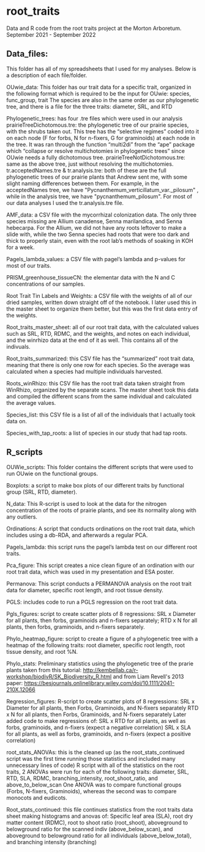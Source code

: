 # root_traits
Data and R code from the root traits project at the Morton Arboretum. September 2021 - September 2022

## Data_files: 
This folder has all of my spreadsheets that I used for my analyses. Below is a description of each file/folder.

OUwie_data: This folder has our trait data for a specific trait, organized in the following format which is required to be the input for OUwie: species, func_group, trait
	The species are also in the same order as our phylogenetic tree, and there is a file for the three traits: diameter, SRL, and RTD

Phylogenetic_trees: has four .tre files which were used in our analysis
	prairieTreeDichotomous.tre: the phylogenetic tree of our prairie species, with the shrubs taken out. This tree has the “selective regimes” coded into it on each node (F for forbs, N for n-fixers, G for graminoids) at each node in the tree. It was ran through the function “multi2di” from the “ape” package which “collapse or resolve multichotomies in phylogenetic trees” since OUwie needs a fully dichotomous tree.
	prairieTreeNotDichotomous.tre: same as the above tree, just without resolving the multichotomies.
	tr.acceptedNames.tre & tr.analysis.tre: both of these are the full phylogenetic trees of our prairie plants that Andrew sent me, with some slight naming differences between them. For example, in the acceptedNames tree, we have "Pycnanthemum_verticillatum_var._pilosum" , while in the analysis tree, we have "pycnanthemum_pilosum". For most of our data analyses I used the tr.analysis.tre file.

AMF_data: a CSV file with the mycorrhizal colonization data. The only three species missing are Allium canadense, Senna marilandica, and Senna hebecarpa. For the Allium, we did not have any roots leftover to make a slide with, while the two Senna species had roots that were too dark and thick to properly stain, even with the root lab’s methods of soaking in KOH for a week.

Pagels_lambda_values: a CSV file with pagel’s lambda and p-values for most of our traits.

PRISM_greenhouse_tissueCN: the elementar data with the N and C concentrations of our samples.

Root Trait Tin Labels and Weights:  a CSV file with the weights of all of our dried samples, written down straight off of the notebook. I later used this in the master sheet to organize them better, but this was the first data entry of the weights.

Root_traits_master_sheet: all of our root trait data, with the calculated values such as SRL, RTD, RDMC, and the weights, and notes on each individual, and the winrhizo data at the end of it as well. This contains all of the indivuals.

Root_traits_summarized: this CSV file has the “summarized” root trait data, meaning that there is only one row for each species. So the average was calculated when a species had multiple individuals harvested.

Roots_winRhizo: this CSV file has the root trait data taken straight from WinRhizo, organized by the separate scans. The master sheet took this data and compiled the different scans from the same individual and calculated the average values.

Species_list: this CSV file is a list of all of the individuals that I actually took data on.

Species_with_tap_roots: a list of species in our study that had tap roots.

## R_scripts
OUWie_scripts: This folder contains the different scripts that were used to run OUwie on the functional groups.

Boxplots: a script to make box plots of our different traits by functional group (SRL, RTD, diameter).

N_data: This R-script is used to look at the data for the nitrogen concentration of the roots of prairie plants, and see its normality along with any outliers.

Ordinations: A script that conducts ordinations on the root trait data, which includes using a db-RDA, and afterwards a regular PCA.

Pagels_lambda: this script runs the pagel’s lambda test on our different root traits.

Pca_figure: This script creates a nice clean figure of an ordination with our root trait data, which was used in my presentation and ESA poster.

Permanova: This script conducts a PERMANOVA analysis on the root trait data for diameter, specific root length, and root tissue density.

PGLS: includes code to run a PGLS regression on the root trait data. 

Pgls_figures: script to create scatter plots of 8 regressions: SRL x Diameter for all plants, then forbs, graminoids and n-fixers separately; RTD x N for all plants, then forbs, graminoids, and n-fixers separately.

Phylo_heatmap_figure: script to create a figure of a phylogenetic tree with a heatmap of the following traits: root diameter, specific root length, root tissue density, and root %N.

Phylo_stats: Preliminary statistics using the phylogenetic tree of the prarie plants taken from this tutorial: http://kembellab.ca/r-workshop/biodivR/SK_Biodiversity_R.html
and from Liam Revell's 2013 paper: https://besjournals.onlinelibrary.wiley.com/doi/10.1111/2041-210X.12066

Regression_figures: R-script to create scatter plots of 8 regressions:
SRL x Diameter for  all  plants, then Forbs, Graminoids, and N-fixers separately
RTD x N for all plants, then Forbs, Graminoids, and N-fixers separately
Later added code to make regressions of:
SRL x RTD for all plants, as well as forbs, graminoids, and n-fixers (expect a negative correlation)
SRL x SLA for all plants, as well as forbs, graminoids, and n-fixers (expect a positive correlation)

root_stats_ANOVAs: this is the cleaned up (as the root_stats_continued script was the first time running those statistics and included many unnecessary lines of code) R script with all of the statistics on the root traits, 2 ANOVAs were run for each of the following traits:
diameter, SRL, RTD, SLA, RDMC, branching_intensity, root_shoot_ratio, and above_to_below_scan
One ANOVA was to compare functional groups (Forbs, N-fixers, Graminoids), whereas the second was to compare monocots and eudicots.

Root_stats_continued: this file continues statistics from the root traits data sheet
making histograms and anovas of: Specific leaf area (SLA), root dry matter content
(RDMC), root to shoot ratio (root_shoot), aboveground to belowground ratio
for the scanned indiv (above_below_scan), and aboveground to belowground ratio
for all individuals (above_below_total), and branching intensity (branching)
